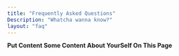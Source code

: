 ```yaml
---
title: "Frequently Asked Questions"
Description: "Whatcha wanna know?"
layout: "faq"
---
```


**Put Content Some Content About YourSelf On This Page**